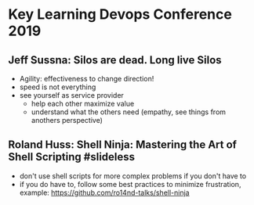 # Key Learning Devops Conference 2019

## Jeff Sussna: Silos are dead. Long live Silos

* Agility: effectiveness to change direction!
* speed is not everything
* see yourself as service provider
    * help each other maximize value
    * understand what the others need (empathy, see things from anothers perspective)

## Roland Huss: Shell Ninja: Mastering the Art of Shell Scripting #slideless

* don't use shell scripts for more complex problems if you don't have to
* if you do have to, follow some best practices to minimize frustration, example: https://github.com/ro14nd-talks/shell-ninja